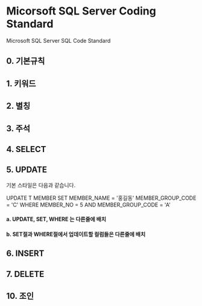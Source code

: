 # Micorsoft SQL Server Coding Standard
Microsoft SQL Server SQL Code Standard

## 0. 기본규칙

## 1. 키워드

## 2. 별칭

## 3. 주석

## 4. SELECT

## 5. UPDATE
기본 스타일은 다음과 같습니다.

UPDATE T MEMBER
SET MEMBER_NAME = '홍길동'
    MEMBER_GROUP_CODE = 'C'
WHERE MEMBER_NO = 5
    AND MEMBER_GROUP_CODE = 'A'

#### a. UPDATE, SET, WHERE 는 다른줄에 배치
#### b. SET절과 WHERE절에서 업데이트할 컬럼들은 다른줄에 배치


## 6. INSERT

## 7. DELETE


## 10. 조인

